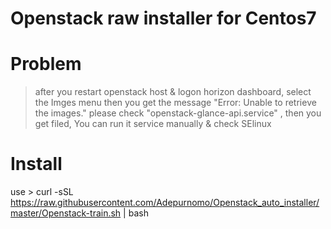 # Openstack raw installer for Centos7
# Problem 
> after you restart openstack host & logon horizon dashboard, select the Imges menu then you get the message "Error: Unable to retrieve the images."
> please check "openstack-glance-api.service" , then you get filed, You can run it service manually & check SElinux
# Install
use > curl -sSL https://raw.githubusercontent.com/Adepurnomo/Openstack_auto_installer/master/Openstack-train.sh | bash 
